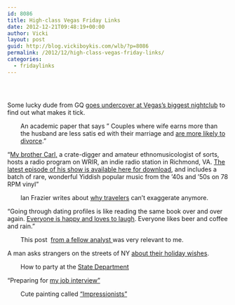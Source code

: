 ```yaml
---
id: 8086
title: High-class Vegas Friday Links
date: 2012-12-21T09:48:19+00:00
author: Vicki
layout: post
guid: http://blog.vickiboykis.com/wlb/?p=8086
permalink: /2012/12/high-class-vegas-friday-links/
categories:
  - fridaylinks
---
```

&nbsp;

<br style="line-height: 13px;" />Some lucky dude from GQ <a href="http://www.gq.com/news-politics/mens-lives/201209/marquee-las-vegas-nightlife-gq-september-2012?printable=true" target="_blank">goes undercover at Vegas&#8217;s biggest nightclub</a> to find out what makes it tick.

<p style="padding-left: 30px;">
  An academic paper that says &#8221; Couples where wife earns more than the husband are less satis ed with their marriage and <a href="http://faculty.chicagobooth.edu/emir.kamenica/documents/identity.pdf" target="_blank">are more likely to divorce</a>.&#8221;
</p>

&#8220;<a href="http://boingboing.net/2012/12/20/a-wonderful-radio-program-with.html?utm_source=dlvr.it&utm_medium=twitter" target="_blank">My brother Carl,</a> a crate-digger and amateur ethnomusicologist of sorts, hosts a radio program on WRIR, an indie radio station in Richmond, VA. [The latest episode of his show is available here for download](http://www.radio4all.net/index.php/program/65010), and includes a batch of rare, wonderful Yiddish popular music from the &#8217;40s and &#8217;50s on 78 RPM vinyl&#8221;

<p style="padding-left: 30px;">
  Ian Frazier writes about <a href="http://www.outsideonline.com/outdoor-adventure/The-Tale-Telling-Days-Are-Over.html?page=all" target="_blank">why travelers</a> can&#8217;t exaggerate anymore.
</p>

&#8220;Going through dating profiles is like reading the same book over and over again. <a href="http://therumpus.net/2012/12/dream-girl/" target="_blank">Everyone is happy and loves to laugh</a>. Everyone likes beer and coffee and rain.&#8221;

<p style="padding-left: 30px;">
  This post  <a href="http://37signals.com/svn/posts/3370-why-i-learned-to-make-things" target="_blank">from a fellow analyst </a>was very relevant to me.
</p>

A man asks strangers on the streets of NY <a href="http://www.theatlanticcities.com/arts-and-lifestyle/2012/12/holiday-wishes-streets-new-york/4216/" target="_blank">about their holiday wishes</a>.

<p style="padding-left: 30px;">
  How to party at the <a href="http://theperlmanupdate.blogspot.com/2012/12/we-shlepped-we-vomited-and-we-had.html" target="_blank">State Department</a>
</p>

&#8220;Preparing for <a href="http://diaryofagolddigger.blogspot.com/2012/12/monday-may-28-preparing-for-my-job.html" target="_blank">my job interview&#8221;</a>

<p style="padding-left: 30px;">
  Cute painting called <a href="http://biblioklept.org/2012/12/18/impressionists-hiro-yamagata/" target="_blank">&#8220;Impressionists&#8221;</a>
</p>

&nbsp;

&nbsp;

&nbsp;